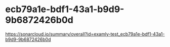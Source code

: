 # ecb79a1e-bdf1-43a1-b9d9-9b6872426b0d
https://sonarcloud.io/summary/overall?id=examly-test_ecb79a1e-bdf1-43a1-b9d9-9b6872426b0d
